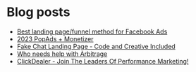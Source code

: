 # Blog posts
<!-- BLOG-POST-LIST:START -->
- [Best landing page/funnel method for Facebook Ads](https://afflift.com/f/threads/best-landing-page-funnel-method-for-facebook-ads.10374/)
- [2023 PopAds + Monetizer](https://afflift.com/f/threads/2023-popads-monetizer.10185/)
- [Fake Chat Landing Page - Code and Creative Included](https://afflift.com/f/threads/fake-chat-landing-page-code-and-creative-included.3884/)
- [Who needs help with Arbitrage](https://afflift.com/f/threads/who-needs-help-with-arbitrage.10119/)
- [ClickDealer - Join The Leaders Of Performance Marketing!](https://afflift.com/f/threads/clickdealer-join-the-leaders-of-performance-marketing.2440/)
<!-- BLOG-POST-LIST:END -->
